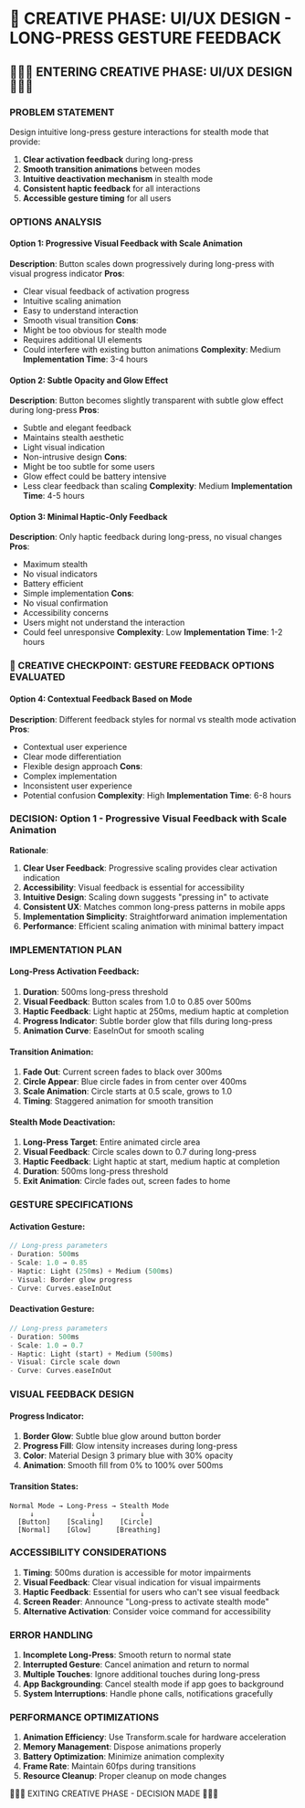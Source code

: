 # 🎨 CREATIVE PHASE: UI/UX DESIGN - LONG-PRESS GESTURE FEEDBACK

## 🎨🎨🎨 ENTERING CREATIVE PHASE: UI/UX DESIGN 🎨🎨🎨

### PROBLEM STATEMENT
Design intuitive long-press gesture interactions for stealth mode that provide:
1. **Clear activation feedback** during long-press
2. **Smooth transition animations** between modes
3. **Intuitive deactivation mechanism** in stealth mode
4. **Consistent haptic feedback** for all interactions
5. **Accessible gesture timing** for all users

### OPTIONS ANALYSIS

#### Option 1: Progressive Visual Feedback with Scale Animation
**Description**: Button scales down progressively during long-press with visual progress indicator
**Pros**:
- Clear visual feedback of activation progress
- Intuitive scaling animation
- Easy to understand interaction
- Smooth visual transition
**Cons**:
- Might be too obvious for stealth mode
- Requires additional UI elements
- Could interfere with existing button animations
**Complexity**: Medium
**Implementation Time**: 3-4 hours

#### Option 2: Subtle Opacity and Glow Effect
**Description**: Button becomes slightly transparent with subtle glow effect during long-press
**Pros**:
- Subtle and elegant feedback
- Maintains stealth aesthetic
- Light visual indication
- Non-intrusive design
**Cons**:
- Might be too subtle for some users
- Glow effect could be battery intensive
- Less clear feedback than scaling
**Complexity**: Medium
**Implementation Time**: 4-5 hours

#### Option 3: Minimal Haptic-Only Feedback
**Description**: Only haptic feedback during long-press, no visual changes
**Pros**:
- Maximum stealth
- No visual indicators
- Battery efficient
- Simple implementation
**Cons**:
- No visual confirmation
- Accessibility concerns
- Users might not understand the interaction
- Could feel unresponsive
**Complexity**: Low
**Implementation Time**: 1-2 hours

### 🎨 CREATIVE CHECKPOINT: GESTURE FEEDBACK OPTIONS EVALUATED

#### Option 4: Contextual Feedback Based on Mode
**Description**: Different feedback styles for normal vs stealth mode activation
**Pros**:
- Contextual user experience
- Clear mode differentiation
- Flexible design approach
**Cons**:
- Complex implementation
- Inconsistent user experience
- Potential confusion
**Complexity**: High
**Implementation Time**: 6-8 hours

### DECISION: Option 1 - Progressive Visual Feedback with Scale Animation

**Rationale**:
1. **Clear User Feedback**: Progressive scaling provides clear activation indication
2. **Accessibility**: Visual feedback is essential for accessibility
3. **Intuitive Design**: Scaling down suggests "pressing in" to activate
4. **Consistent UX**: Matches common long-press patterns in mobile apps
5. **Implementation Simplicity**: Straightforward animation implementation
6. **Performance**: Efficient scaling animation with minimal battery impact

### IMPLEMENTATION PLAN

#### Long-Press Activation Feedback:
1. **Duration**: 500ms long-press threshold
2. **Visual Feedback**: Button scales from 1.0 to 0.85 over 500ms
3. **Haptic Feedback**: Light haptic at 250ms, medium haptic at completion
4. **Progress Indicator**: Subtle border glow that fills during long-press
5. **Animation Curve**: EaseInOut for smooth scaling

#### Transition Animation:
1. **Fade Out**: Current screen fades to black over 300ms
2. **Circle Appear**: Blue circle fades in from center over 400ms
3. **Scale Animation**: Circle starts at 0.5 scale, grows to 1.0
4. **Timing**: Staggered animation for smooth transition

#### Stealth Mode Deactivation:
1. **Long-Press Target**: Entire animated circle area
2. **Visual Feedback**: Circle scales down to 0.7 during long-press
3. **Haptic Feedback**: Light haptic at start, medium haptic at completion
4. **Duration**: 500ms long-press threshold
5. **Exit Animation**: Circle fades out, screen fades to home

### GESTURE SPECIFICATIONS

#### Activation Gesture:
```dart
// Long-press parameters
- Duration: 500ms
- Scale: 1.0 → 0.85
- Haptic: Light (250ms) + Medium (500ms)
- Visual: Border glow progress
- Curve: Curves.easeInOut
```

#### Deactivation Gesture:
```dart
// Long-press parameters
- Duration: 500ms
- Scale: 1.0 → 0.7
- Haptic: Light (start) + Medium (500ms)
- Visual: Circle scale down
- Curve: Curves.easeInOut
```

### VISUAL FEEDBACK DESIGN

#### Progress Indicator:
1. **Border Glow**: Subtle blue glow around button border
2. **Progress Fill**: Glow intensity increases during long-press
3. **Color**: Material Design 3 primary blue with 30% opacity
4. **Animation**: Smooth fill from 0% to 100% over 500ms

#### Transition States:
```
Normal Mode → Long-Press → Stealth Mode
     ↓              ↓           ↓
  [Button]    [Scaling]    [Circle]
  [Normal]    [Glow]      [Breathing]
```

### ACCESSIBILITY CONSIDERATIONS

1. **Timing**: 500ms duration is accessible for motor impairments
2. **Visual Feedback**: Clear visual indication for visual impairments
3. **Haptic Feedback**: Essential for users who can't see visual feedback
4. **Screen Reader**: Announce "Long-press to activate stealth mode"
5. **Alternative Activation**: Consider voice command for accessibility

### ERROR HANDLING

1. **Incomplete Long-Press**: Smooth return to normal state
2. **Interrupted Gesture**: Cancel animation and return to normal
3. **Multiple Touches**: Ignore additional touches during long-press
4. **App Backgrounding**: Cancel stealth mode if app goes to background
5. **System Interruptions**: Handle phone calls, notifications gracefully

### PERFORMANCE OPTIMIZATIONS

1. **Animation Efficiency**: Use Transform.scale for hardware acceleration
2. **Memory Management**: Dispose animations properly
3. **Battery Optimization**: Minimize animation complexity
4. **Frame Rate**: Maintain 60fps during transitions
5. **Resource Cleanup**: Proper cleanup on mode changes

🎨🎨🎨 EXITING CREATIVE PHASE - DECISION MADE 🎨🎨🎨

